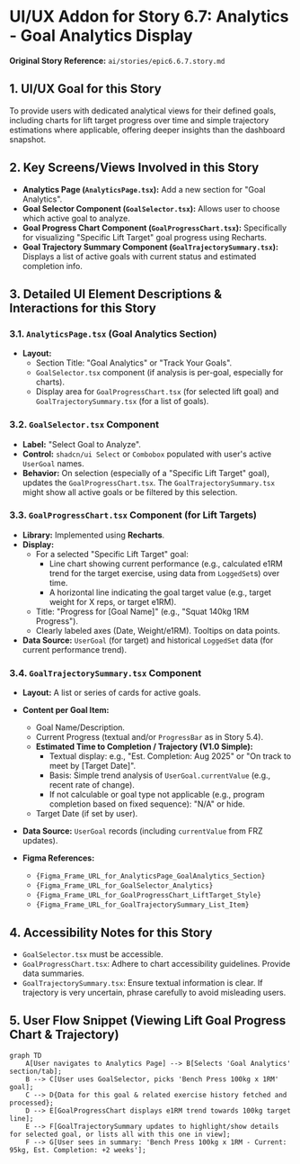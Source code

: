 # UI/UX Addon for Story 6.7: Analytics - Goal Analytics Display

**Original Story Reference:** `ai/stories/epic6.6.7.story.md`

## 1. UI/UX Goal for this Story

To provide users with dedicated analytical views for their defined goals, including charts for lift target progress over time and simple trajectory estimations where applicable, offering deeper insights than the dashboard snapshot.

## 2. Key Screens/Views Involved in this Story

- **Analytics Page (`AnalyticsPage.tsx`):** Add a new section for "Goal Analytics".
- **Goal Selector Component (`GoalSelector.tsx`):** Allows user to choose which active goal to analyze.
- **Goal Progress Chart Component (`GoalProgressChart.tsx`):** Specifically for visualizing "Specific Lift Target" goal progress using Recharts.
- **Goal Trajectory Summary Component (`GoalTrajectorySummary.tsx`):** Displays a list of active goals with current status and estimated completion info.

## 3. Detailed UI Element Descriptions & Interactions for this Story

### 3.1. `AnalyticsPage.tsx` (Goal Analytics Section)

- **Layout:**
  - Section Title: "Goal Analytics" or "Track Your Goals".
  - `GoalSelector.tsx` component (if analysis is per-goal, especially for charts).
  - Display area for `GoalProgressChart.tsx` (for selected lift goal) and `GoalTrajectorySummary.tsx` (for a list of goals).

### 3.2. `GoalSelector.tsx` Component

- **Label:** "Select Goal to Analyze".
- **Control:** `shadcn/ui Select` or `Combobox` populated with user's active `UserGoal` names.
- **Behavior:** On selection (especially of a "Specific Lift Target" goal), updates the `GoalProgressChart.tsx`. The `GoalTrajectorySummary.tsx` might show all active goals or be filtered by this selection.

### 3.3. `GoalProgressChart.tsx` Component (for Lift Targets)

- **Library:** Implemented using **Recharts**.
- **Display:**
  - For a selected "Specific Lift Target" goal:
    - Line chart showing current performance (e.g., calculated e1RM trend for the target exercise, using data from `LoggedSet`s) over time.
    - A horizontal line indicating the goal target value (e.g., target weight for X reps, or target e1RM).
  - Title: "Progress for [Goal Name]" (e.g., "Squat 140kg 1RM Progress").
  - Clearly labeled axes (Date, Weight/e1RM). Tooltips on data points.
- **Data Source:** `UserGoal` (for target) and historical `LoggedSet` data (for current performance trend).

### 3.4. `GoalTrajectorySummary.tsx` Component

- **Layout:** A list or series of cards for active goals.
- **Content per Goal Item:**
  - Goal Name/Description.
  - Current Progress (textual and/or `ProgressBar` as in Story 5.4).
  - **Estimated Time to Completion / Trajectory (V1.0 Simple):**
    - Textual display: e.g., "Est. Completion: Aug 2025" or "On track to meet by [Target Date]".
    - Basis: Simple trend analysis of `UserGoal.currentValue` (e.g., recent rate of change).
    - If not calculable or goal type not applicable (e.g., program completion based on fixed sequence): "N/A" or hide.
  - Target Date (if set by user).
- **Data Source:** `UserGoal` records (including `currentValue` from FRZ updates).

- **Figma References:**
  - `{Figma_Frame_URL_for_AnalyticsPage_GoalAnalytics_Section}`
  - `{Figma_Frame_URL_for_GoalSelector_Analytics}`
  - `{Figma_Frame_URL_for_GoalProgressChart_LiftTarget_Style}`
  - `{Figma_Frame_URL_for_GoalTrajectorySummary_List_Item}`

## 4. Accessibility Notes for this Story

- `GoalSelector.tsx` must be accessible.
- `GoalProgressChart.tsx`: Adhere to chart accessibility guidelines. Provide data summaries.
- `GoalTrajectorySummary.tsx`: Ensure textual information is clear. If trajectory is very uncertain, phrase carefully to avoid misleading users.

## 5. User Flow Snippet (Viewing Lift Goal Progress Chart & Trajectory)

```mermaid
graph TD
    A[User navigates to Analytics Page] --> B[Selects 'Goal Analytics' section/tab];
    B --> C[User uses GoalSelector, picks 'Bench Press 100kg x 1RM' goal];
    C --> D{Data for this goal & related exercise history fetched and processed};
    D --> E[GoalProgressChart displays e1RM trend towards 100kg target line];
    E --> F[GoalTrajectorySummary updates to highlight/show details for selected goal, or lists all with this one in view];
    F --> G[User sees in summary: 'Bench Press 100kg x 1RM - Current: 95kg, Est. Completion: +2 weeks'];
```
